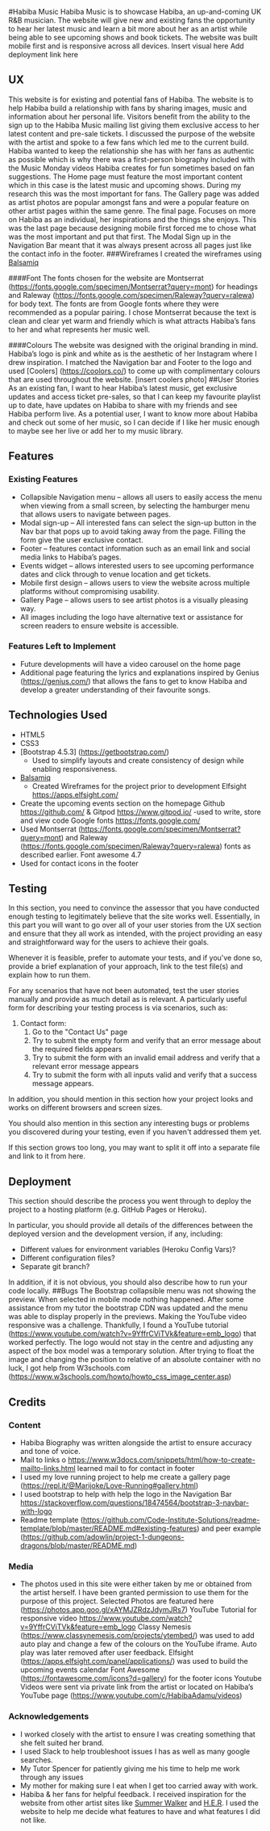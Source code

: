 #Habiba Music
Habiba Music is to showcase Habiba, an up-and-coming UK R&B musician. The website will give new and existing fans the opportunity to hear her latest music and learn a bit more about her as an artist while being able to see upcoming shows and book tickets. The website was built mobile first and is responsive across all devices.
Insert visual here
Add deployment link here 
## UX
 This website is for existing and potential fans of Habiba. The website is to help Habiba build a relationship with fans by sharing images, music and information about her personal life. Visitors benefit from the ability to the sign up to the Habiba Music mailing list giving them exclusive access to her latest content and pre-sale tickets. 
I discussed the purpose of the website with the artist and spoke to a few fans which led me to the current build. Habiba wanted to keep the relationship she has with her fans as authentic as possible which is why there was a first-person biography included with the Music Monday videos Habiba creates for fun sometimes based on fan suggestions. 
The Home page must feature the most important content which in this case is the latest music and upcoming shows. During my research this was the most important for fans. The Gallery page was added as artist photos are popular amongst fans and were a popular feature on other artist pages within the same genre. The final page. Focuses on more on Habiba as an individual, her inspirations and the things she enjoys. This was the last page because designing mobile first forced me to chose what was the most important and put that first. The Modal Sign up in the Navigation Bar meant that it was always present across all pages just like the contact info in the footer. 
###Wireframes
I created the wireframes using [Balsamiq](https://balsamiq.com/)

####Font 
The fonts chosen for the website are Montserrat (https://fonts.google.com/specimen/Montserrat?query=mont) for headings and Raleway (https://fonts.google.com/specimen/Raleway?query=ralewa) for body text. The fonts are from Google fonts where they were recommended as a popular pairing. I chose Montserrat because the text is clean and clear yet warm and friendly which is what attracts Habiba’s fans to her and what represents her music well.

####Colours
The website was designed with the original branding in mind. Habiba’s logo is pink and white as is the aesthetic of her Instagram where I drew inspiration. I matched the Navigation bar and Footer to the logo and used [Coolers] (https://coolors.co/) to come up with complimentary colours that are used throughout the website. 
[insert coolers photo]
##User Stories 
As an existing fan, I want to hear Habiba’s latest music, get exclusive updates and access ticket pre-sales, so that I can keep my favourite playlist up to date, have updates on Habiba to share with my friends and see Habiba perform live.
As a potential user, I want to know more about Habiba and check out some of her music, so I can decide if I like her music enough to maybe see her live or add her to my music library.

## Features
### Existing Features
- Collapsible Navigation menu – allows all users to easily access the menu when viewing from a small screen, by selecting the hamburger menu that allows users to navigate between pages.
-  Modal sign-up – All interested fans can select the sign-up button in the Nav bar that pops up to avoid taking away from the page. Filling the form give the user exclusive contact.
- Footer – features contact information such as an email link and social media links to Habiba’s pages. 
-  Events widget – allows interested users to see upcoming performance dates and click through to venue location and get tickets. 
- Mobile first design – allows users to view the website across multiple platforms without compromising usability.
- Gallery Page – allows users to see artist photos is a visually pleasing way.
- All images including the logo have alternative text or assistance for screen readers to ensure website is accessible. 
### Features Left to Implement
-	Future developments will have a video carousel on the home page
-	 Additional page featuring the lyrics and explanations inspired by Genius (https://genius.com/) that allows the fans to get to know Habiba and develop a greater understanding of their favourite songs. 
## Technologies Used
- HTML5 
- CSS3
- [Bootstrap 4.5.3] (https://getbootstrap.com/)
    - Used to simplify layouts and create consistency of design while enabling responsiveness. 
- [Balsamiq](https://balsamiq.com/)
    - Created Wireframes for the project prior to development
Elfsight https://apps.elfsight.com/
-	Create the upcoming events section on the homepage 
Github https://github.com/ & Gitpod https://www.gitpod.io/
-used to write, store and view code
Google fonts https://fonts.google.com/
-	Used Montserrat (https://fonts.google.com/specimen/Montserrat?query=mont) and Raleway (https://fonts.google.com/specimen/Raleway?query=ralewa) fonts as described earlier. 
Font awesome 4.7
-	Used for contact icons in the footer

## Testing
In this section, you need to convince the assessor that you have conducted enough testing to legitimately believe that the site works well. Essentially, in this part you will want to go over all of your user stories from the UX section and ensure that they all work as intended, with the project providing an easy and straightforward way for the users to achieve their goals.

Whenever it is feasible, prefer to automate your tests, and if you've done so, provide a brief explanation of your approach, link to the test file(s) and explain how to run them.

For any scenarios that have not been automated, test the user stories manually and provide as much detail as is relevant. A particularly useful form for describing your testing process is via scenarios, such as:

1. Contact form:
    1. Go to the "Contact Us" page
    2. Try to submit the empty form and verify that an error message about the required fields appears
    3. Try to submit the form with an invalid email address and verify that a relevant error message appears
    4. Try to submit the form with all inputs valid and verify that a success message appears.

In addition, you should mention in this section how your project looks and works on different browsers and screen sizes.

You should also mention in this section any interesting bugs or problems you discovered during your testing, even if you haven't addressed them yet.

If this section grows too long, you may want to split it off into a separate file and link to it from here.

## Deployment

This section should describe the process you went through to deploy the project to a hosting platform (e.g. GitHub Pages or Heroku).

In particular, you should provide all details of the differences between the deployed version and the development version, if any, including:
- Different values for environment variables (Heroku Config Vars)?
- Different configuration files?
- Separate git branch?

In addition, if it is not obvious, you should also describe how to run your code locally.
##Bugs
The Bootstrap collapsible menu was not showing the preview. When selected in mobile mode nothing happened. After some assistance from my tutor the bootstrap CDN was updated and the menu was able to display properly in the previews.
Making the YouTube video responsive was a challenge. Thankfully, I found a YouTube tutorial (https://www.youtube.com/watch?v=9YffrCViTVk&feature=emb_logo) that worked perfectly. 
The logo would not stay in the centre and adjusting any aspect of the box model was a temporary solution. After trying to float the image and changing the position to relative of an absolute container with no luck, I got help from W3schools.com (https://www.w3schools.com/howto/howto_css_image_center.asp)

## Credits
### Content 
-	Habiba Biography was written alongside the artist to ensure accuracy and tone of voice. 
-	Mail to links
o	https://www.w3docs.com/snippets/html/how-to-create-mailto-links.html 
learned mail to for contact in footer
- I used my love running project to help me create a gallery page (https://repl.it/@Marijoke/Love-Running#gallery.html)
- I used bootstrap to help with help the logo in the Navigation Bar
https://stackoverflow.com/questions/18474564/bootstrap-3-navbar-with-logo
-	Readme template (https://github.com/Code-Institute-Solutions/readme-template/blob/master/README.md#existing-features) and peer example (https://github.com/adowlin/project-1-dungeons-dragons/blob/master/README.md)

### Media
- The photos used in this site were either taken by me or obtained from the artist herself. I have been granted permission to use them for the purpose of this project. Selected Photos are featured here (https://photos.app.goo.gl/xAYMJZRdzJdymJRs7)
YouTube Tutorial for responsive video https://www.youtube.com/watch?v=9YffrCViTVk&feature=emb_logo
Classy Nemesis (https://www.classynemesis.com/projects/ytembed/) was used to add auto play and change a few of the colours on the YouTube iframe. Auto play was later removed after user feedback.
Elfsight (https://apps.elfsight.com/panel/applications/) was used to build the upcoming events calendar
Font Awesome (https://fontawesome.com/icons?d=gallery) for the footer icons 
Youtube Videos were sent via private link from the artist or located on Habiba’s YouTube page (https://www.youtube.com/c/HabibaAdamu/videos)
### Acknowledgements
- I worked closely with the artist to ensure I was creating something that she felt suited her brand.
- I used Slack to help troubleshoot issues I has as well as many google searches. 
- My Tutor Spencer for patiently giving me his time to help me work through any issues
- My mother for making sure I eat when I get too carried away with work.
- Habiba & her fans for helpful feedback.
I received inspiration for the website from other artist sites like [Summer Walker](https://www.summerwalkermusic.com/) and [H.E.R](https://www.her-official.com/home/). I used the website to help me decide what features to have and what features I did not like.
